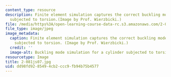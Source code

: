 ```yaml
---
content_type: resource
description: Finite element simulation captures the correct buckling mode of a cylinder
  subjected to torsion.(Image by Prof. Wierzbicki.)
file: /media/https%3A/open-learning-course-data-rc.s3.amazonaws.com/2-081j-plates-and-shells-spring-2007/dd98fd9285494cb2ccc9fb94b75b4577_2-081js07.jpg
file_type: image/jpeg
image_metadata:
  caption: Finite element simulation captures the correct buckling mode of a cylinder
    subjected to torsion. (Image by Prof. Wierzbicki.)
  credit: ''
  image-alt: Buckling mode simulation for a cylinder subjected to torsion.
resourcetype: Image
title: 2-081js07.jpg
uid: dd98fd92-8549-4cb2-ccc9-fb94b75b4577
---
```

